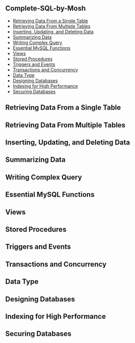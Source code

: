 <h2>Complete-SQL-by-Mosh</h2>

<ul>
        <li>
            <a href="#date-from-a-single-table">Retrieving Data From a Single Table</a>
        </li>
        <li>
            <a href="#date-from-a-multiple-table">Retrieving Data From Multiple Tables</a>
        </li>
        <li>
            <a href="#insert-update-delet-date">Inserting, Updating, and Deleting Data</a>
        </li>
        <li>
            <a href="#summarizing-data">Summarizing Data</a>
        </li>
        <li>
            <a href="#write-complex-query">Writing Complex Query</a>
        </li>
        <li>
            <a href="#essential-mysql-function">Essential MySQL Functions</a>
        </li>
        <li>
            <a href="#mysql-views">Views</a>
        </li>
        <li>
            <a href="#stored-procedures">Stored Procedures</a> 
        </li>
        <li>
            <a href="#trigger-and-events">Triggers and Events</a>
        </li>
        <li>
            <a href="#transactions-and-concurrency">Transactions and Concurrency</a>
        </li>
        <li>
            <a href="#mysql-data-type">Data Type</a>
        </li>
        <li>
            <a href="#mysql-designing-database">Designing Databases</a>
        </li>
        <li>
            <a href="#indexing-for-high-performance">Indexing for High Performance</a>
        </li>
        <li>
            <a href="#mysql-securing-databases">Securing Databases</a>
        </li>
</ul>

<!--Details about "Data From a Single Table" -->
<h2 id="date-from-a-single-table">Retrieving Data From a Single Table</h2>
<h2 id="date-from-a-multiple-table">Retrieving Data From Multiple Tables</h2>
<h2 id="insert-update-delet-date">Inserting, Updating, and Deleting Data</h2>
<h2 id="summarizing-data">Summarizing Data</h2>
<h2 id="write-complex-query">Writing Complex Query</h2>
<h2 id="essential-mysql-function">Essential MySQL Functions</h2>
<h2 id="mysql-views">Views</h2>
<h2 id="stored-procedures">Stored Procedures</h2>
<h2 id="trigger-and-events">Triggers and Events</h2>
<h2 id="transactions-and-concurrency">Transactions and Concurrency</h2>
<h2 id="mysql-data-type">Data Type</h2>
<h2 id="mysql-designing-database">Designing Databases</h2>
<h2 id="indexing-for-high-performance">Indexing for High Performance</h2>
<h2 id="mysql-securing-databases">Securing Databases</h2>
